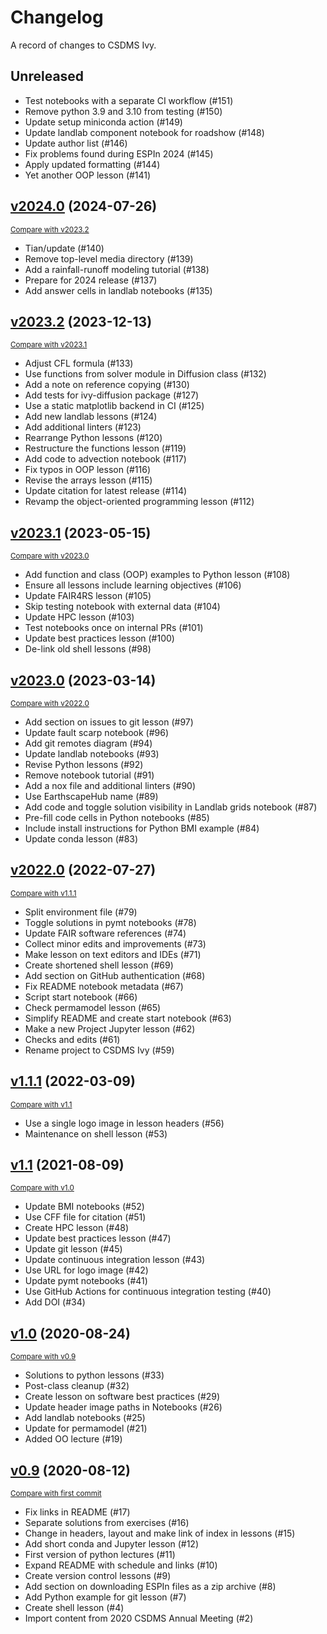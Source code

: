 # Changelog

A record of changes to CSDMS Ivy.

## Unreleased

* Test notebooks with a separate CI workflow (#151)
* Remove python 3.9 and 3.10 from testing (#150)
* Update setup miniconda action (#149)
* Update landlab component notebook for roadshow (#148)
* Update author list (#146)
* Fix problems found during ESPIn 2024 (#145)
* Apply updated formatting (#144)
* Yet another OOP lesson (#141)

## [v2024.0](https://github.com/csdms/ivy/releases/tag/v2024.0) (2024-07-26)
<small>[Compare with v2023.2](https://github.com/csdms/ivy/compare/v2023.2...v2024.0)</small>

* Tian/update (#140)
* Remove top-level media directory (#139)
* Add a rainfall-runoff modeling tutorial (#138)
* Prepare for 2024 release (#137)
* Add answer cells in landlab notebooks (#135)

## [v2023.2](https://github.com/csdms/ivy/releases/tag/v2023.2) (2023-12-13)
<small>[Compare with v2023.1](https://github.com/csdms/ivy/compare/v2023.1...v2023.2)</small>

* Adjust CFL formula (#133)
* Use functions from solver module in Diffusion class (#132)
* Add a note on reference copying (#130)
* Add tests for ivy-diffusion package (#127)
* Use a static matplotlib backend in CI (#125)
* Add new landlab lessons (#124)
* Add additional linters (#123)
* Rearrange Python lessons (#120)
* Restructure the functions lesson (#119)
* Add code to advection notebook (#117)
* Fix typos in OOP lesson (#116)
* Revise the arrays lesson (#115)
* Update citation for latest release (#114)
* Revamp the object-oriented programming lesson (#112)

## [v2023.1](https://github.com/csdms/ivy/releases/tag/v2023.1) (2023-05-15)
<small>[Compare with v2023.0](https://github.com/csdms/ivy/compare/v2023.0...v2023.1)</small>

* Add function and class (OOP) examples to Python lesson (#108)
* Ensure all lessons include learning objectives (#106)
* Update FAIR4RS lesson (#105)
* Skip testing notebook with external data (#104)
* Update HPC lesson (#103)
* Test notebooks once on internal PRs (#101)
* Update best practices lesson (#100)
* De-link old shell lessons (#98)

## [v2023.0](https://github.com/csdms/ivy/releases/tag/v2023.0) (2023-03-14)
<small>[Compare with v2022.0](https://github.com/csdms/ivy/compare/v2022.0...v2023.0)</small>

* Add section on issues to git lesson (#97)
* Update fault scarp notebook (#96)
* Add git remotes diagram (#94)
* Update landlab notebooks (#93)
* Revise Python lessons (#92)
* Remove notebook tutorial (#91)
* Add a nox file and additional linters (#90)
* Use EarthscapeHub name (#89)
* Add code and toggle solution visibility in Landlab grids notebook (#87)
* Pre-fill code cells in Python notebooks (#85)
* Include install instructions for Python BMI example (#84)
* Update conda lesson (#83)

## [v2022.0](https://github.com/csdms/ivy/releases/tag/v2022.0) (2022-07-27)
<small>[Compare with v1.1.1](https://github.com/csdms/ivy/compare/v1.1.1...v2022.0)</small>

* Split environment file (#79)
* Toggle solutions in pymt notebooks (#78)
* Update FAIR software references (#74)
* Collect minor edits and improvements (#73)
* Make lesson on text editors and IDEs (#71)
* Create shortened shell lesson (#69)
* Add section on GitHub authentication (#68)
* Fix README notebook metadata (#67)
* Script start notebook (#66)
* Check permamodel lesson (#65)
* Simplify README and create start notebook (#63)
* Make a new Project Jupyter lesson (#62)
* Checks and edits (#61)
* Rename project to CSDMS Ivy (#59)

## [v1.1.1](https://github.com/csdms/ivy/releases/tag/v1.1.1) (2022-03-09)
<small>[Compare with v1.1](https://github.com/csdms/ivy/compare/v1.1...v1.1.1)</small>

* Use a single logo image in lesson headers (#56)
* Maintenance on shell lesson (#53)

## [v1.1](https://github.com/csdms/ivy/releases/tag/v1.1) (2021-08-09)
<small>[Compare with v1.0](https://github.com/csdms/ivy/compare/v1.0...v1.1)</small>

* Update BMI notebooks (#52)
* Use CFF file for citation (#51)
* Create HPC lesson (#48)
* Update best practices lesson (#47)
* Update git lesson (#45)
* Update continuous integration lesson (#43)
* Use URL for logo image (#42)
* Update pymt notebooks (#41)
* Use GitHub Actions for continuous integration testing (#40)
* Add DOI (#34)

## [v1.0](https://github.com/csdms/ivy/releases/tag/v1.0) (2020-08-24)
<small>[Compare with v0.9](https://github.com/csdms/ivy/compare/v0.9...v1.0)</small>

* Solutions to python lessons (#33)
* Post-class cleanup (#32)
* Create lesson on software best practices (#29)
* Update header image paths in Notebooks (#26)
* Add landlab notebooks (#25)
* Update for permamodel (#21)
* Added OO lecture (#19)

## [v0.9](https://github.com/csdms/ivy/releases/tag/v0.9) (2020-08-12)
<small>[Compare with first commit](https://github.com/csdms/ivy/compare/fcfe84bbdf478ffbe9647f726005c678b1a67e78...v0.9)</small>

* Fix links in README (#17)
* Separate solutions from exercises (#16)
* Change in headers, layout and make link of index in lessons (#15)
* Add short conda and Jupyter lesson (#12)
* First version of python lectures (#11)
* Expand README with schedule and links (#10)
* Create version control lessons (#9)
* Add section on downloading ESPIn files as a zip archive (#8)
* Add Python example for git lesson (#7)
* Create shell lesson (#4)
* Import content from 2020 CSDMS Annual Meeting (#2)
